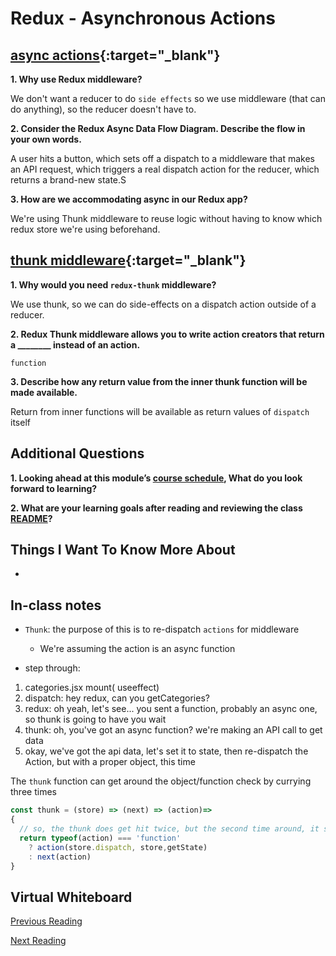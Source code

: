 # Redux - Asynchronous Actions

## [async actions](https://redux.js.org/advanced/asyncactions){:target="_blank"}

**1. Why use Redux middleware?**

We don't want a reducer to do `side effects` so we use middleware (that can do anything), so the reducer doesn't have to.

**2. Consider the Redux Async Data Flow Diagram.  Describe the flow in your own words.**

A user hits a button, which sets off a dispatch to a middleware that makes an API request, which triggers a real dispatch action for the reducer, which returns a brand-new state.S

**3. How are we accommodating async in our Redux app?**

We're using Thunk middleware to reuse logic without having to know which redux store we're using beforehand.

## [thunk middleware](https://github.com/reduxjs/redux-thunk){:target="_blank"}

**1. Why would you need `redux-thunk` middleware?**

We use thunk, so we can do side-effects on a dispatch action outside of a reducer.

**2. Redux Thunk middleware allows you to write action creators that return a ________ instead of an action.**

`function`

**3. Describe how any return value from the inner thunk function will be made available.**

Return from inner functions will be available as return values of `dispatch` itself

## Additional Questions

**1. Looking ahead at this module’s [course schedule](https://codefellows.github.io/code-401-javascript-guide/curriculum/#module-7), What do you look forward to learning?**

**2. What are your learning goals after reading and reviewing the class [README](https://codefellows.github.io/code-401-javascript-guide/curriculum/)?**

## Things I Want To Know More About

-

## In-class notes

- `Thunk`: the purpose of this is to re-dispatch `actions` for middleware
  - We're assuming the action is an async function

- step through:

1. categories.jsx mount( useeffect)
2. dispatch: hey redux, can you getCategories?
3. redux: oh yeah, let's see... you sent a function, probably an async one, so thunk is going to have you wait
4. thunk: oh, you've got an async function? we're making an API call to get data
5. okay, we've got the api data, let's set it to state, then re-dispatch the Action, but with a proper object, this time

The `thunk` function can get around the object/function check by currying three times

``` JavaScript
const thunk = (store) => (next) => (action)=>
{
  // so, the thunk does get hit twice, but the second time around, it sees that it's just an object, so it lets the action pass by
  return typeof(action) === 'function'
    ? action(store.dispatch, store,getState)
    : next(action)
}
```

## Virtual Whiteboard

[Previous Reading](./class-37.md)

[Next Reading](./class-39.md)
